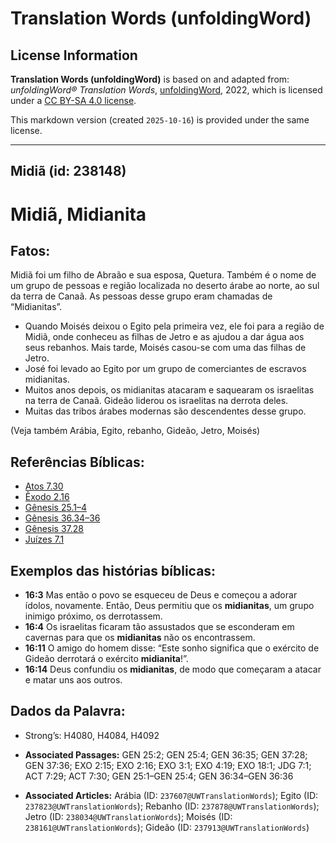 # Translation Words (unfoldingWord)

## License Information

**Translation Words (unfoldingWord)** is based on and adapted from: _unfoldingWord® Translation Words_, [unfoldingWord](https://unfoldingword.org/utw), 2022, which is licensed under a [CC BY-SA 4.0 license](https://creativecommons.org/licenses/by-sa/4.0/legalcode.en).

This markdown version (created `2025-10-16`) is provided under the same license.



--------------------------------

## Midiã (id: 238148)

Midiã, Midianita
================

Fatos:
------

Midiã foi um filho de Abraão e sua esposa, Quetura. Também é o nome de um grupo de pessoas e região localizada no deserto árabe ao norte, ao sul da terra de Canaã. As pessoas desse grupo eram chamadas de “Midianitas”.

* Quando Moisés deixou o Egito pela primeira vez, ele foi para a região de Midiã, onde conheceu as filhas de Jetro e as ajudou a dar água aos seus rebanhos. Mais tarde, Moisés casou\-se com uma das filhas de Jetro.
* José foi levado ao Egito por um grupo de comerciantes de escravos midianitas.
* Muitos anos depois, os midianitas atacaram e saquearam os israelitas na terra de Canaã. Gideão liderou os israelitas na derrota deles.
* Muitas das tribos árabes modernas são descendentes desse grupo.

(Veja também Arábia, Egito, rebanho, Gideão, Jetro, Moisés)

Referências Bíblicas:
---------------------

* [Atos 7\.30](https://ref.ly/Acts7:30)
* [Êxodo 2\.16](https://ref.ly/Exod2:16)
* [Gênesis 25\.1–4](https://ref.ly/Gen25:1-Gen25:4)
* [Gênesis 36\.34–36](https://ref.ly/Gen36:34-Gen36:36)
* [Gênesis 37\.28](https://ref.ly/Gen37:28)
* [Juízes 7\.1](https://ref.ly/Judg7:1)

Exemplos das histórias bíblicas:
--------------------------------

* **16:3** Mas então o povo se esqueceu de Deus e começou a adorar ídolos, novamente. Então, Deus permitiu que os **midianitas**, um grupo inimigo próximo, os derrotassem.
* **16:4** Os israelitas ficaram tão assustados que se esconderam em cavernas para que os **midianitas** não os encontrassem.
* **16:11** O amigo do homem disse: “Este sonho significa que o exército de Gideão derrotará o exército **midianita**!”.
* **16:14** Deus confundiu os **midianitas**, de modo que começaram a atacar e matar uns aos outros.

Dados da Palavra:
-----------------

* Strong’s: H4080, H4084, H4092

* **Associated Passages:** GEN 25:2; GEN 25:4; GEN 36:35; GEN 37:28; GEN 37:36; EXO 2:15; EXO 2:16; EXO 3:1; EXO 4:19; EXO 18:1; JDG 7:1; ACT 7:29; ACT 7:30; GEN 25:1–GEN 25:4; GEN 36:34–GEN 36:36
* **Associated Articles:** Arábia (ID: `237607@UWTranslationWords`); Egito (ID: `237823@UWTranslationWords`); Rebanho (ID: `237878@UWTranslationWords`); Jetro (ID: `238034@UWTranslationWords`); Moisés (ID: `238161@UWTranslationWords`); Gideão (ID: `237913@UWTranslationWords`)

